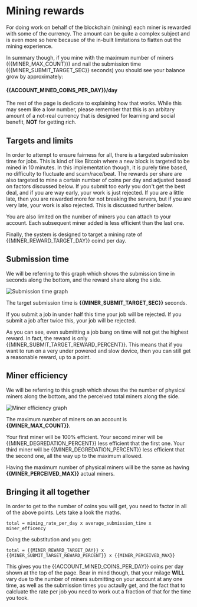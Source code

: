 # Mining rewards

For doing work on behalf of the blockchain (mining) each miner is rewarded with some of the currency. The amount can be quite a complex subject and is even more so here because of the in-built limitations to flatten out the mining experience.

In summary though, if you mine with the maximum number of miners ({{MINER_MAX_COUNT}}) and nail the submission time ({{MINER_SUBMIT_TARGET_SEC}} seconds) you should see your balance grow by approximately:

#### {{ACCOUNT_MINED_COINS_PER_DAY}}/day

The rest of the page is dedicate to explaining how that works. While this may seem like a low number, please remember that this is an arbitary amount of a not-real currency that is designed for learning and social benefit, **NOT** for getting rich.

## Targets and limits

In order to attempt to ensure fairness for all, there is a targeted submission time for jobs. This is kind of like Bitcoin where a new block is targeted to be mined in 10 minutes. In this implementation though, it is purely time based, no difficulty to fluctuate and scam/race/beat. The rewards per share are also targeted to mine a certain number of coins per day and adjusted based on factors discussed below. If you submit too early you don't get the best deal, and if you are way early, your work is just rejected. If you are a little late, then you are rewarded more for not breaking the servers, but if you are very late, your work is also rejected. This is discussed further below.

You are also limited on the number of miners you can attach to your account. Each subsequent miner added is less efficient than the last one.

Finally, the system is designed to target a mining rate of {{MINER_REWARD_TARGET_DAY}} coind per day.

## Submission time

We will be referring to this graph which shows the submission time in seconds along the bottom, and the reward share along the side.

![Submission time graph](/gfx/submission_time.png)

The target submission time is **{{MINER_SUBMIT_TARGET_SEC}}** seconds.

If you submit a job in under half this time your job will be rejected. If you submit a job after twice this, your job will be rejected.

As you can see, even submitting a job bang on time will not get the highest reward. In fact, the reward is only {{MINER_SUBMIT_TARGET_REWARD_PERCENT}}. This means that if you want to run on a very under powered and slow device, then you can still get a reasonable reward, up to a point.

## Miner efficiency

We will be referring to this graph which shows the the number of physical miners along the bottom, and the perceived total miners along the side.

![Miner efficiency graph](/gfx/miner_efficiency.png)

The maximum number of miners on an account is **{{MINER_MAX_COUNT}}**.

Your first miner will be 100% efficient. Your second miner will be {{MINER_DEGREDATION_PERCENT}} less efficient that the first one. Your third miner will be {{MINER_DEGREDATION_PERCENT}} less efficient that the second one, all the way up to the maximum allowed.

Having the maximum number of physical miners will be the same as having **{{MINER_PERCEIVED_MAX}}** actual miners.

## Bringing it all together

In order to get to the number of coins you will get, you need to factor in all of the above points. Lets take a look the maths.

`total = mining_rate_per_day x average_submission_time x miner_efficency`

Doing the substitution and you get:

`total = {{MINER_REWARD_TARGET_DAY}} x {{MINER_SUBMIT_TARGET_REWARD_PERCENT}} x {{MINER_PERCEIVED_MAX}}`

This gives you the {{ACCOUNT_MINED_COINS_PER_DAY}} coins per day shown at the top of the page. Bear in mind though, that your milage **WILL** vary due to the number of miners submitting on your account at any one time, as well as the submission times you actaully get, and the fact that to calcluate the rate per job you need to work out a fraction of that for the time you took.
